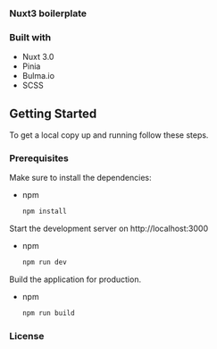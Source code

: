 ### Nuxt3 boilerplate

### Built with

* Nuxt 3.0
* Pinia
* Bulma.io
* SCSS


## Getting Started

To get a local copy up and running follow these steps.

### Prerequisites

Make sure to install the dependencies:
* npm
  ```sh
  npm install
  ```

Start the development server on http://localhost:3000
* npm
  ```sh
  npm run dev
  ```

Build the application for production.
* npm
  ```sh
  npm run build
  ```



### License